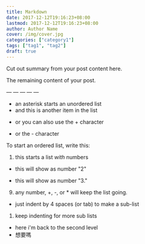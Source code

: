 ```yaml
---
title: Markdown
date: 2017-12-12T19:16:23+08:00
lastmod: 2017-12-12T19:16:23+08:00
author: Author Name
cover: /img/cover.jpg
categories: ["category1"]
tags: ["tag1", "tag2"]
draft: true
---
```


Cut out summary from your post content here.

<!--more-->

The remaining content of your post.

— — — — —
* an asterisk starts an unordered list
* and this is another item in the list
+ or you can also use the + character
- or the - character

To start an ordered list, write this:

1. this starts a list *with* numbers
+ this will show as number "2"
* this will show as number "3."
9. any number, +, -, or * will keep the list going.
* just indent by 4 spaces (or tab) to make a sub-list
1. keep indenting for more sub lists
* here i'm back to the second level
* 想要嗎

